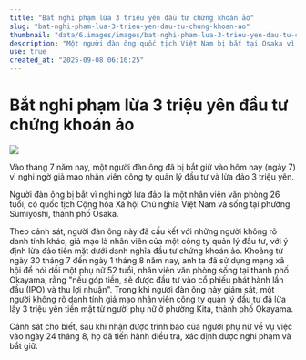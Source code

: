 ```yaml
---
title: "Bắt nghi phạm lừa 3 triệu yên đầu tư chứng khoán ảo"
slug: "bat-nghi-pham-lua-3-trieu-yen-dau-tu-chung-khoan-ao"
thumbnail: "data/6.images/images/bat-nghi-pham-lua-3-trieu-yen-dau-tu-chung-khoan-ao.webp"
description: "Một người đàn ông quốc tịch Việt Nam bị bắt tại Osaka vì nghi ngờ cấu kết lừa đảo 3 triệu yên từ một phụ nữ 52 tuổi ở Okayama bằng chiêu trò đầu tư chứng khoán ảo."
use: true
created_at: "2025-09-08 06:16:25"
---
```


# Bắt nghi phạm lừa 3 triệu yên đầu tư chứng khoán ảo

![](/images/20250907-22155263-rsk-000-1-view.webp)

Vào tháng 7 năm nay, một người đàn ông đã bị bắt giữ vào hôm nay (ngày 7) vì nghi ngờ giả mạo nhân viên công ty quản lý đầu tư và lừa đảo 3 triệu yên.

Người đàn ông bị bắt vì nghi ngờ lừa đảo là một nhân viên văn phòng 26 tuổi, có quốc tịch Cộng hòa Xã hội Chủ nghĩa Việt Nam và sống tại phường Sumiyoshi, thành phố Osaka.

Theo cảnh sát, người đàn ông này đã cấu kết với những người không rõ danh tính khác, giả mạo là nhân viên của một công ty quản lý đầu tư, với ý định lừa đảo tiền mặt dưới danh nghĩa đầu tư chứng khoán ảo. Khoảng từ ngày 30 tháng 7 đến ngày 1 tháng 8 năm nay, anh ta đã sử dụng mạng xã hội để nói dối một phụ nữ 52 tuổi, nhân viên văn phòng sống tại thành phố Okayama, rằng "nếu góp tiền, sẽ được đầu tư vào cổ phiếu phát hành lần đầu (IPO) và thu lợi nhuận". Trong khi người đàn ông này giám sát, một người không rõ danh tính giả mạo nhân viên công ty quản lý đầu tư đã lừa lấy 3 triệu yên tiền mặt từ người phụ nữ ở phường Kita, thành phố Okayama.

Cảnh sát cho biết, sau khi nhận được trình báo của người phụ nữ về vụ việc vào ngày 24 tháng 8, họ đã tiến hành điều tra, xác định được nghi phạm và bắt giữ.